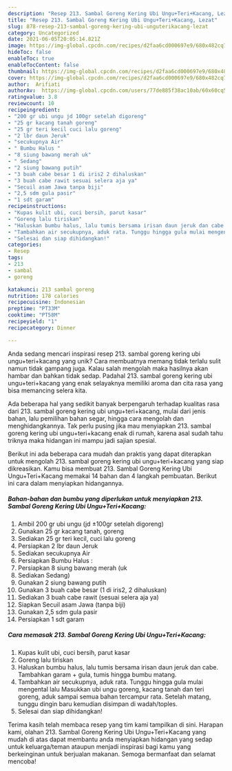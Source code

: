```yaml
---
description: "Resep 213. Sambal Goreng Kering Ubi Ungu+Teri+Kacang, Lezat"
title: "Resep 213. Sambal Goreng Kering Ubi Ungu+Teri+Kacang, Lezat"
slug: 878-resep-213-sambal-goreng-kering-ubi-unguterikacang-lezat
category: Uncategorized
date: 2021-06-05T20:05:14.821Z
image: https://img-global.cpcdn.com/recipes/d2faa6cd000697e9/680x482cq70/213-sambal-goreng-kering-ubi-unguterikacang-foto-resep-utama.jpg
hideToc: false
enableToc: true
enableTocContent: false
thumbnail: https://img-global.cpcdn.com/recipes/d2faa6cd000697e9/680x482cq70/213-sambal-goreng-kering-ubi-unguterikacang-foto-resep-utama.jpg
cover: https://img-global.cpcdn.com/recipes/d2faa6cd000697e9/680x482cq70/213-sambal-goreng-kering-ubi-unguterikacang-foto-resep-utama.jpg
author:  Arifiati
authorAv:  https://img-global.cpcdn.com/users/77de885f38ac10ab/60x60cq50/avatar.jpg
ratingvalue: 3.8
reviewcount: 10
recipeingredient:
- "200 gr ubi ungu jd 100gr setelah digoreng"
- "25 gr kacang tanah goreng"
- "25 gr teri kecil cuci lalu goreng"
- "2 lbr daun Jeruk"
- "secukupnya Air"
- " Bumbu Halus "
- "8 siung bawang merah uk"
- " Sedang"
- "2 siung bawang putih"
- "3 buah cabe besar 1 di iris2 2 dihaluskan"
- "3 buah cabe rawit sesuai selera aja ya"
- "Secuil asam Jawa tanpa biji"
- "2,5 sdm gula pasir"
- "1 sdt garam"
recipeinstructions:
- "Kupas kulit ubi, cuci bersih, parut kasar"
- "Goreng lalu tiriskan"
- "Haluskan bumbu halus, lalu tumis bersama irisan daun jeruk dan cabe. Tambahkan garam + gula, tumis hingga bumbu matang."
- "Tambahkan air secukupnya, aduk rata. Tunggu hingga gula mulai mengental lalu Masukkan ubi ungu goreng, kacang tanah dan teri goreng, aduk sampai semua bahan tercampur rata. Setelah matang, tunggu dingin baru kemudian disimpan di wadah/toples."
- "Selesai dan siap dihidangkan!"
categories:
- Resep
tags:
- 213
- sambal
- goreng

katakunci: 213 sambal goreng 
nutrition: 178 calories
recipecuisine: Indonesian
preptime: "PT33M"
cooktime: "PT58M"
recipeyield: "1"
recipecategory: Dinner

---
```



Anda sedang mencari inspirasi resep 213. sambal goreng kering ubi ungu+teri+kacang yang unik? Cara membuatnya memang tidak terlalu sulit namun tidak gampang juga. Kalau salah mengolah maka hasilnya akan hambar dan bahkan tidak sedap. Padahal 213. sambal goreng kering ubi ungu+teri+kacang yang enak selayaknya memiliki aroma dan cita rasa yang bisa memancing selera kita.


Ada beberapa hal yang sedikit banyak berpengaruh terhadap kualitas rasa dari 213. sambal goreng kering ubi ungu+teri+kacang, mulai dari jenis bahan, lalu pemilihan bahan segar, hingga cara mengolah dan menghidangkannya. Tak perlu pusing jika mau menyiapkan 213. sambal goreng kering ubi ungu+teri+kacang enak di rumah, karena asal sudah tahu triknya maka hidangan ini mampu jadi sajian spesial.




Berikut ini ada beberapa cara mudah dan praktis yang dapat diterapkan untuk mengolah 213. sambal goreng kering ubi ungu+teri+kacang yang siap dikreasikan. Kamu bisa membuat 213. Sambal Goreng Kering Ubi Ungu+Teri+Kacang memakai 14 bahan dan 4 langkah pembuatan. Berikut ini cara dalam menyiapkan hidangannya.

<!--inarticleads1-->

##### Bahan-bahan dan bumbu yang diperlukan untuk menyiapkan 213. Sambal Goreng Kering Ubi Ungu+Teri+Kacang:

1. Ambil 200 gr ubi ungu (jd ±100gr setelah digoreng)
1. Gunakan 25 gr kacang tanah, goreng
1. Sediakan 25 gr teri kecil, cuci lalu goreng
1. Persiapkan 2 lbr daun Jeruk
1. Sediakan secukupnya Air
1. Persiapkan  Bumbu Halus :
1. Persiapkan 8 siung bawang merah (uk
1. Sediakan  Sedang)
1. Gunakan 2 siung bawang putih
1. Gunakan 3 buah cabe besar (1 di iris2, 2 dihaluskan)
1. Sediakan 3 buah cabe rawit (sesuai selera aja ya)
1. Siapkan Secuil asam Jawa (tanpa biji)
1. Gunakan 2,5 sdm gula pasir
1. Persiapkan 1 sdt garam




<!--inarticleads2-->

##### Cara memasak 213. Sambal Goreng Kering Ubi Ungu+Teri+Kacang:

1. Kupas kulit ubi, cuci bersih, parut kasar
1. Goreng lalu tiriskan
1. Haluskan bumbu halus, lalu tumis bersama irisan daun jeruk dan cabe. Tambahkan garam + gula, tumis hingga bumbu matang.
1. Tambahkan air secukupnya, aduk rata. Tunggu hingga gula mulai mengental lalu Masukkan ubi ungu goreng, kacang tanah dan teri goreng, aduk sampai semua bahan tercampur rata. Setelah matang, tunggu dingin baru kemudian disimpan di wadah/toples.
1. Selesai dan siap dihidangkan!



Terima kasih telah membaca resep yang tim kami tampilkan di sini. Harapan kami, olahan 213. Sambal Goreng Kering Ubi Ungu+Teri+Kacang yang mudah di atas dapat membantu anda menyiapkan hidangan yang sedap untuk keluarga/teman ataupun menjadi inspirasi bagi kamu yang berkeinginan untuk berjualan makanan. Semoga bermanfaat dan selamat mencoba!
